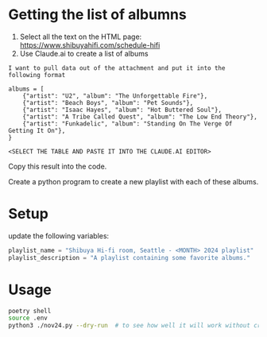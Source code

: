 # Getting the list of albumns
1. Select all the text on the HTML page: https://www.shibuyahifi.com/schedule-hifi
2. Use Claude.ai to create a list of albums

```text
I want to pull data out of the attachment and put it into the following format

albums = [
    {"artist": "U2", "album": "The Unforgettable Fire"},
    {"artist": "Beach Boys", "album": "Pet Sounds"},
    {"artist": "Isaac Hayes", "album": "Hot Buttered Soul"},
    {"artist": "A Tribe Called Quest", "album": "The Low End Theory"},
    {"artist": "Funkadelic", "album": "Standing On The Verge Of Getting It On"},
}

<SELECT THE TABLE AND PASTE IT INTO THE CLAUDE.AI EDITOR>
```

Copy this result into the code.

Create a python program to create a new playlist with each of these albums.

# Setup
update the following variables:

```python
playlist_name = "Shibuya Hi-fi room, Seattle - <MONTH> 2024 playlist"
playlist_description = "A playlist containing some favorite albums."
```

# Usage
```bash
poetry shell
source .env
python3 ./nov24.py --dry-run  # to see how well it will work without creating the playlist
```

